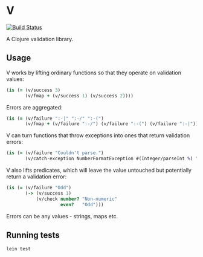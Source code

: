 # V

[![Build Status](https://travis-ci.org/ctford/V.png)](https://travis-ci.org/ctford/V)

A Clojure validation library.

## Usage

V works by lifting ordinary functions so that they operate on validation values:

```clojure
(is (= (v/success 3)
       (v/fmap + (v/success 1) (v/success 2))))
```

Errors are aggregated:

```clojure
(is (= (v/failure ":-|" ":-/" ":-(")
       (v/fmap + (v/failure ":-/") (v/failure ":-(") (v/failure ":-|"))))))
```

V can turn functions that throw exceptions into ones that return validation errors:

```clojure
(is (= (v/failure "Couldn't parse.")
       (v/catch-exception NumberFormatException #(Integer/parseInt %) "Couldn't parse." (v/success "foo"))))
```

V also lifts predicates, which will leave the value untouched but potentially return a validation error:

```clojure
(is (= (v/failure "Odd")
       (-> (v/success 1)
           (v/check number? "Non-numeric"
                    even?   "Odd")))
```

Errors can be any values - strings, maps etc.

## Running tests

    lein test
